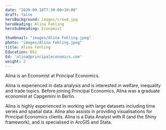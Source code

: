 ```yaml
---
date: "2020-09-18T7:30:00+10:00"
draft: false
heroBackground: images/crowd.jpg
heroHeading: Alina Fehling
heroSubHeading: Economist

thumbnail: "images/Alina Fehling.jpeg"
photo: "images/Alina Fehling.jpeg"
title: Alina Fehling
Education: BSc
Ed: 'alina@principaleconomics.com' 
weight: 2
---
```

Alina is an Economist at Principal Economics. 

Alina is experienced in data analysis and is interested in welfare, inequality and trade topics. Before joining Principal Economics, Alina was a graduate economist at Capgemini in Berlin. 

Alina is highly experienced in working with large datasets including time series and spatial data. Alina also assists in providing visualisations for Principal Economics clients.
Alina is a Data Analyst with R (and the Shiny framework), and is specialised in ArcGIS and Stata.
